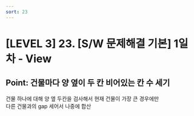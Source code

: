```yaml
---
sort: 23
---
```


# [LEVEL 3] 23. [S/W 문제해결 기본] 1일차 - View


## Point: 건물마다 양 옆이 두 칸 비어있는 칸 수 세기

건물 하나에 대해 양 옆 두칸을 검사해서 현재 건물이 가장 큰 경우에만    
다른 건물과의 gap 세어서 나중에 합산